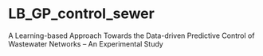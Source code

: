 # LB_GP_control_sewer
A Learning-based Approach Towards the Data-driven Predictive Control of Wastewater Networks – An Experimental Study

